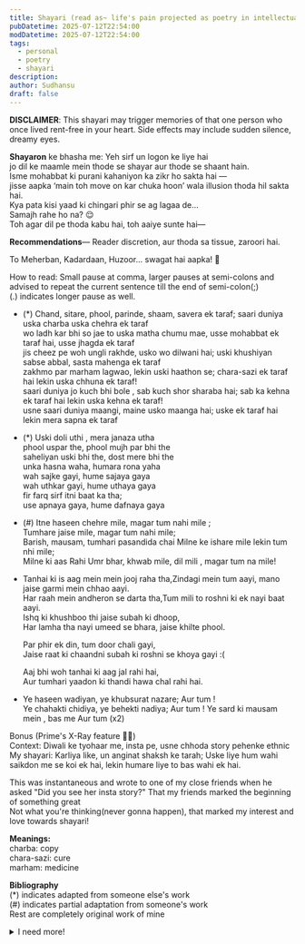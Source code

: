 ```yaml
---
title: Shayari (read as~ life's pain projected as poetry in intellectual format)
pubDatetime: 2025-07-12T22:54:00
modDatetime: 2025-07-12T22:54:00
tags: 
  - personal
  - poetry
  - shayari
description: 
author: Sudhansu
draft: false
---
```


**DISCLAIMER**: This shayari may trigger memories of that one person who once lived rent-free in your heart. Side effects may include sudden silence, dreamy eyes.

**Shayaron** ke bhasha me:
Yeh sirf un logon ke liye hai  
jo dil ke maamle mein thode se shayar aur thode se shaant hain.  
Isme mohabbat ki purani kahaniyon ka zikr ho sakta hai —  
jisse aapka ‘main toh move on kar chuka hoon’ wala illusion thoda hil sakta hai.   
Kya pata kisi yaad ki chingari phir se ag lagaa de…  
Samajh rahe ho na? 😌  
Toh agar dil pe thoda kabu hai, toh aaiye sunte hai—  

**Recommendations**— Reader discretion, aur thoda sa tissue, zaroori hai.

To Meherban, Kadardaan, Huzoor...
swagat hai aapka! 💫  

How to read: Small pause at comma, larger pauses at semi-colons and advised to repeat the current sentence till the end of semi-colon(;)  
(.) indicates longer pause as well.

- (*) Chand, sitare, phool, parinde, shaam, savera ek taraf; saari duniya uska charba uska chehra ek taraf  
    wo ladh kar bhi so jae to uska matha chumu mae, usse mohabbat ek taraf hai, usse jhagda ek taraf  
    jis cheez pe woh ungli rakhde, usko wo dilwani hai; uski khushiyan sabse abbal, sasta mahenga ek taraf  
    zakhmo par marham lagwao, lekin uski haathon se; chara-sazi  ek taraf hai lekin uska chhuna ek taraf!  
    saari duniya jo kuch bhi bole , sab kuch shor sharaba hai; sab ka kehna ek taraf hai lekin uska kehna ek taraf!  
    usne saari duniya maangi, maine usko maanga hai; uske ek taraf hai lekin mera sapna ek taraf  


- (*) Uski doli uthi , mera janaza utha  
  phool uspar the, phool mujh par bhi the  
  saheliyan uski bhi the, dost mere bhi the  
  unka hasna waha, humara rona yaha  
  wah sajke gayi, hume sajaya gaya  
  wah uthkar gayi, hume uthaya gaya  
  fir farq sirf itni baat ka tha;  
  use apnaya gaya, hume dafnaya gaya


- (#) Itne haseen chehre mile, magar tum nahi mile ;  
  Tumhare jaise mile, magar tum nahi mile;  
  Barish, mausam, tumhari pasandida chai Milne ke ishare mile lekin tum nhi mile;  
  Milne ki aas Rahi Umr bhar, khwab mile, dil mili , magar tum na mile!


- Tanhai ki is aag mein mein jooj raha tha,Zindagi mein tum aayi, mano jaise garmi mein chhao aayi.  
  Har raah mein andheron se darta tha,Tum mili to roshni ki ek nayi baat aayi.  
  Ishq ki khushboo thi jaise subah ki dhoop,  
  Har lamha tha nayi umeed se bhara, jaise khilte phool.  

  Par phir ek din, tum door chali gayi,  
  Jaise raat ki chaandni subah ki roshni se khoya gayi :(

  Aaj bhi woh tanhai ki aag jal rahi hai,  
  Aur tumhari yaadon ki thandi hawa chal rahi hai.  


- Ye haseen wadiyan, ye khubsurat nazare; Aur tum !  
  Ye chahakti chidiya, ye behekti nadiya; Aur tum !
  Ye sard ki mausam mein , bas me Aur tum (x2)  


Bonus (Prime's X-Ray feature 🤦‍♂️)  
Context: Diwali ke tyohaar me, insta pe, usne chhoda story pehenke ethnic  
My shayari: Karliya like, un anginat shaksh ke tarah;
Uske liye hum wahi saikdon me se koi ek hai, lekin humare liye to bas wahi ek hai.  

This was instantaneous and wrote to one of my close friends when he asked "Did you see her insta story?" That my friends marked the beginning of something great  
Not what you're thinking(never gonna happen), that marked my interest and love towards shayari! 




**Meanings:**  
charba: copy  
chara-sazi: cure  
marham: medicine  

**Bibliography**  
(*) indicates adapted from someone else's work  
(#) indicates partial adaptation from someone's work  
Rest are completely original work of mine

<details>
<summary>I need more!</summary>
Still there? Bro go and sleep! you're not going to get that reply!!   
#YouDeserveBetter
</details>